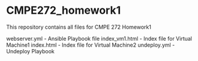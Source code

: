 # CMPE272_homework1


This repository contains all files for CMPE 272 Homework1


webserver.yml - Ansible Playbook file
index_vm1.html - Index file for Virtual Machine1
index.html - Index file for Virtual Machine2
undeploy.yml - Undeploy Playbook

